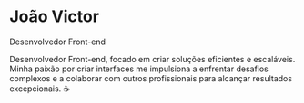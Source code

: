 # João Victor

Desenvolvedor Front-end

Desenvolvedor Front-end, focado em criar soluções eficientes e escaláveis. Minha paixão por criar interfaces me impulsiona a enfrentar desafios complexos e a colaborar com outros profissionais para alcançar resultados excepcionais. ☕
